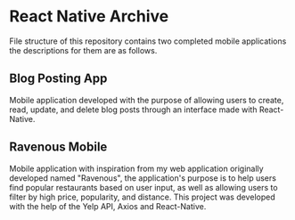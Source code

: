 # React Native Archive

File structure of this repository contains two completed mobile applications the descriptions for them are as follows.

## Blog Posting App

Mobile application developed with the purpose of allowing users to create, read, update, and delete blog posts through an interface made with React-Native.

## Ravenous Mobile

Mobile application with inspiration from my web application originally developed named "Ravenous", the application's purpose is to help users find popular restaurants based on user input, as well as allowing users to filter by high price, popularity, and distance. This project was developed with the help of the Yelp API, Axios and React-Native.
